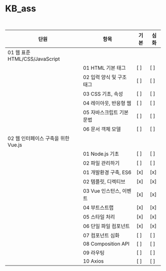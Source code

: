 # KB_ass  
<br />

| **단원** | **항목** | **기본** | **심화** |
|---------|----------|---------|---------|
| 01 웹 표준 HTML/CSS/JavaScript | 
|  | 01 HTML 기본 태그 | [ ] | [ ] |
|  | 02 입력 양식 및 구조 태그 | [ ] | [ ] |
|  | 03 CSS 기초, 속성 | [ ] | [ ] |
|  | 04 레이아웃, 반응형 웹 | [ ] | [ ] |
|  | 05 자바스크립트 기본 문법 | [ ] | [ ] |
|  | 06 문서 객체 모델 | [ ] | [ ] |
| 02 웹 인터페이스 구축을 위한 Vue.js |
|  | 01 Node.js 기초 | [ ] | [ ] |
|  | 02 파일 관리하기 | [ ] | [ ] |
|  | 01 개발환경 구축, ES6 | [x] | [x] |
|  | 02 템플릿, 디렉티브 | [x] | [x] |
|  | 03 Vue 인스턴스, 이벤트 | [x] | [x] |
|  | 04 부트스트랩 | [x] | [x] |
|  | 05 스타일 처리 | [x] | [x] |
|  | 06 단일 파일 컴포넌트 | [x] | [x] |
|  | 07 컴포넌트 심화 | [ ] | [ ] |
|  | 08 Composition API | [ ] | [ ] |
|  | 09 라우팅 | [ ] | [ ] |
|  | 10 Axios | [ ] | [ ] |
